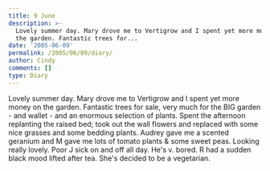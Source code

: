 ```yaml
---
title: 9 June
description: >-
  Lovely summer day. Mary drove me to Vertigrow and I spent yet more money on
  the garden. Fantastic trees for...
date: '2005-06-09'
permalink: /2005/06/09/diary/
author: Cindy
comments: []
type: Diary
---
```


Lovely summer day. Mary drove me to Vertigrow and I spent yet more money on the garden. Fantastic trees for sale, very much for the BIG garden - and wallet - and an enormous selection of plants. Spent the afternoon replanting the raised bed; took out the wall flowers and replaced with some nice grasses and some bedding plants. Audrey gave me a scented geranium and M gave me lots of tomato plants & some sweet peas. Looking really lovely. Poor J sick on and off all day. He's v. bored. R had a sudden black mood lifted after tea. She's decided to be a vegetarian.
